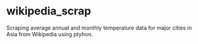 # wikipedia_scrap
Scraping average annual and monthly temperature data for major cities in Asia from Wikipedia using ptyhon.
